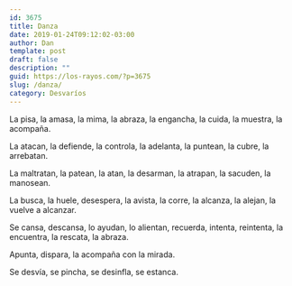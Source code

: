 ```yaml
---
id: 3675
title: Danza
date: 2019-01-24T09:12:02-03:00
author: Dan
template: post
draft: false
description: ""
guid: https://los-rayos.com/?p=3675
slug: /danza/
category: Desvaríos
---
```

La pisa, la amasa, la mima, la abraza, la engancha, la cuida, la muestra, la acompaña.

La atacan, la defiende, la controla, la adelanta, la puntean, la cubre, la arrebatan.

La maltratan, la patean, la atan, la desarman, la atrapan, la sacuden, la manosean.

La busca, la huele, desespera, la avista, la corre, la alcanza, la alejan, la vuelve a alcanzar.

Se cansa, descansa, lo ayudan, lo alientan, recuerda, intenta, reintenta, la encuentra, la rescata, la abraza.

Apunta, dispara, la acompaña con la mirada.

Se desvía, se pincha, se desinfla, se estanca.